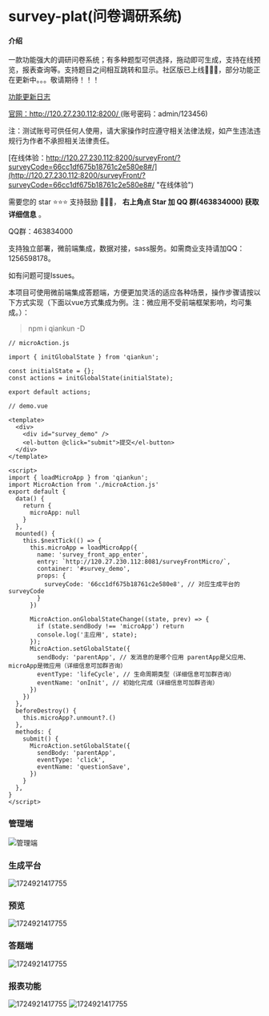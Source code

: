 # survey-plat(问卷调研系统)

#### 介绍

一款功能强大的调研问卷系统；有多种题型可供选择，拖动即可生成，支持在线预览，报表查询等。支持题目之间相互跳转和显示。社区版已上线🎉🎉🎉，部分功能正在更新中。。。敬请期待！！！

[功能更新日志](./UPDATE.md)

[官网：http://120.27.230.112:8200/ ](http://120.27.230.112:8200 "去体验")(账号密码：admin/123456)

注：测试账号可供任何人使用，请大家操作时应遵守相关法律法规，如产生违法违规行为作者不承担相关法律责任。

[在线体验：http://120.27.230.112:8200/surveyFront/?surveyCode=66cc1df675b18761c2e580e8#/](http://120.27.230.112:8200/surveyFront/?surveyCode=66cc1df675b18761c2e580e8#/ "在线体验")

需要您的 star ⭐️⭐️⭐️ 支持鼓励 🙏🙏🙏， **右上角点 Star 加 QQ 群(463834000) 获取详细信息** 。

QQ群：463834000

支持独立部署，微前端集成，数据对接，sass服务。如需商业支持请加QQ：1256598178。

如有问题可提Issues。

本项目可使用微前端集成答题端，方便更加灵活的适应各种场景，操作步骤请按以下方式实现（下面以vue方式集成为例。注：微应用不受前端框架影响，均可集成。）：

> npm i qiankun -D

```
// microAction.js

import { initGlobalState } from 'qiankun';

const initialState = {};
const actions = initGlobalState(initialState);

export default actions;

```

```
// demo.vue

<template>
  <div>
    <div id="survey_demo" />
    <el-button @click="submit">提交</el-button>
  </div>
</template>

<script>
import { loadMicroApp } from 'qiankun';
import MicroAction from './microAction.js'
export default {
  data() {
    return {
      microApp: null
    }
  },
  mounted() {
    this.$nextTick(() => {
      this.microApp = loadMicroApp({
        name: 'survey_front_app_enter',
        entry: `http://120.27.230.112:8081/surveyFrontMicro/`,
        container: '#survey_demo',
        props: {
          surveyCode: '66cc1df675b18761c2e580e8', // 对应生成平台的surveyCode
        }
      })

      MicroAction.onGlobalStateChange((state, prev) => {
        if (state.sendBody !== 'microApp') return
        console.log('主应用', state);
      });
      MicroAction.setGlobalState({
        sendBody: 'parentApp', // 发消息的是哪个应用 parentApp是父应用、microApp是微应用（详细信息可加群咨询）
        eventType: 'lifeCycle', // 生命周期类型（详细信息可加群咨询）
        eventName: 'onInit', // 初始化完成（详细信息可加群咨询）
      })
    })
  },
  beforeDestroy() {
    this.microApp?.unmount?.()
  },
  methods: {
    submit() {
      MicroAction.setGlobalState({
        sendBody: 'parentApp',
        eventType: 'click',
        eventName: 'questionSave',
      })
    }
  },
}
</script>

```

### 管理端

![管理端](https://huimei-edc.oss-cn-shanghai.aliyuncs.com/edc/data/image/upload_to_oss_component/survey/home.png)

### 生成平台

![1724921417755](https://huimei-edc.oss-cn-shanghai.aliyuncs.com/edc/data/image/upload_to_oss_component/survey/desk20240829163744.png)

### 预览

![1724921417755](https://huimei-edc.oss-cn-shanghai.aliyuncs.com/edc/data/image/upload_to_oss_component/survey/proview_20240829163824.png)

### 答题端

![1724921417755](https://huimei-edc.oss-cn-shanghai.aliyuncs.com/edc/data/image/upload_to_oss_component/survey/answer_20240829164836.png)

### 报表功能

![1724921417755](https://huimei-edc.oss-cn-shanghai.aliyuncs.com/edc/data/image/upload_to_oss_component/survey/data_20240829164353.png)
![1724921417755](https://huimei-edc.oss-cn-shanghai.aliyuncs.com/edc/data/image/upload_to_oss_component/survey/data_20240829164407.png)
